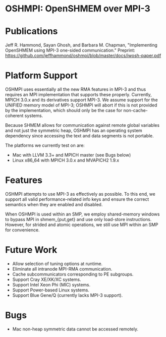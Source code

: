 OSHMPI: OpenSHMEM over MPI-3
==

Publications
=====

Jeff R. Hammond, Sayan Ghosh, and Barbara M. Chapman, 
"Implementing OpenSHMEM using MPI-3 one-sided communication."
Preprint: https://github.com/jeffhammond/oshmpi/blob/master/docs/iwosh-paper.pdf

Platform Support
=====

OSHMPI uses essentially all the new RMA features in MPI-3 and thus 
requires an MPI implementation that supports these properly.
Currently, MPICH 3.0.x and its derivatives support MPI-3.
We assume support for the UNIFIED memory model of MPI-3;
OSHMPI will abort if this is not provided by the implementation,
which should only be the case for non-cache-coherent systems.

Because SHMEM allows for communication against remote global 
variables and not just the symmetric heap, OSHMPI has an 
operating system dependency since accessing the text and data
segments is not portable.

The platforms we currently test on are:
* Mac with LLVM 3.3+ and MPICH master (see Bugs below)
* Linux x86_64 with MPICH 3.0.x and MVAPICH2 1.9.x
 
Features
=====

OSHMPI attempts to use MPI-3 as effectively as possible.
To this end, we support all valid performance-related info
keys and ensure the correct semantics when they are enabled
and disabled.

When OSHMPI is used within an SMP, we employ shared-memory 
windows to bypass MPI in shmem_{put,get} and use only
load-store instructions.  However, for strided and atomic
operations, we still use MPI within an SMP for convenience.

Future Work
=====

* Allow selection of tuning options at runtime.
* Eliminate all intranode MPI-RMA communication.
* Cache subcommunicators corresponding to PE subgroups.
* Support Cray XE/XK/XC systems.
* Support Intel Xeon Phi (MIC) systems.
* Support Power-based Linux systems.
* Support Blue Gene/Q (currently lacks MPI-3 support).

Bugs
=====

* Mac non-heap symmetric data cannot be accessed remotely.
